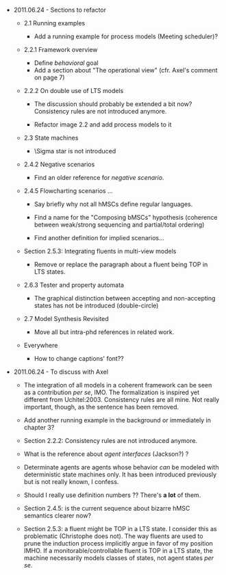 * 2011.06.24 - Sections to refactor

  * 2.1 Running examples

    * Add a running example for process models (Meeting scheduler)?

  * 2.2.1 Framework overview

    * Define _behavioral_ goal
    * Add a section about "The operational view" (cfr. Axel's comment
      on page 7)

  * 2.2.2 On double use of LTS models

    * The discussion should probably be extended a bit now? Consistency
      rules are not introduced anymore.

    * Refactor image 2.2 and add process models to it

  * 2.3 State machines

    * \Sigma star is not introduced

  * 2.4.2 Negative scenarios

    * Find an older reference for _negative scenario_.

  * 2.4.5 Flowcharting scenarios ...

    * Say briefly why not all hMSCs define regular languages.

    * Find a name for the "Composing bMSCs" hypothesis (coherence between
      weak/strong sequencing and partial/total ordering)

    * Find another definition for implied scenarios...

  * Section 2.5.3: Integrating fluents in multi-view models

    * Remove or replace the paragraph about a fluent being TOP in LTS states.

  * 2.6.3 Tester and property automata

    * The graphical distinction between accepting and non-accepting states has 
      not be introduced (double-circle)

  * 2.7 Model Synthesis Revisited

    * Move all but intra-phd references in related work.

  * Everywhere
  
    * How to change captions' font??

* 2011.06.24 - To discuss with Axel

  * The integration of all models in a coherent framework can be seen 
    as a contribution _per se_, IMO. The formalization is inspired yet
    different from Uchitel:2003. Consistency rules are all mine. Not 
    really important, though, as the sentence has been removed.

  * Add another running example in the background or immediately in 
    chapter 3?
  
  * Section 2.2.2: 	Consistency rules are not introduced anymore.
  
  * What is the reference about _agent interfaces_ (Jackson?) ?

  * Determinate agents are agents whose behavior _can_ be modeled with
    deterministic state machines only. It has been introduced previously
    but is not really known, I confess.

  * Should I really use definition numbers ?? There's **a lot** of them.

  * Section 2.4.5: is the current sequence about bizarre hMSC semantics 
    clearer now? 

  * Section 2.5.3: a fluent might be TOP in a LTS state. I consider this
    as problematic (Christophe does not). The way fluents are used to prune 
    the induction process implicitly argue in favor of my position IMHO. If 
    a monitorable/controllable fluent is TOP in a LTS state, the machine 
    necessarily models classes of states, not agent states _per se_.